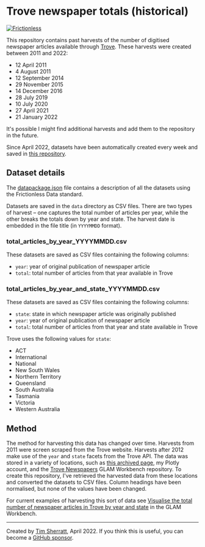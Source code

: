 # Trove newspaper totals (historical)

[![Frictionless](https://github.com/wragge/trove-newspaper-totals-historical/actions/workflows/frictionless.yaml/badge.svg)](https://repository.frictionlessdata.io/report?user=wragge&repo=trove-newspaper-totals-historical&flow=frictionless)

This repository contains past harvests of the number of digitised newspaper articles available through [Trove](https://trove.nla.gov.au/). These harvests were created between 2011 and 2022:

* 12 April 2011
* 4 August 2011
* 12 September 2014
* 29 November 2015
* 14 December 2016
* 28 July 2019
* 10 July 2020
* 27 April 2021
* 21 January 2022

It's possible I might find additional harvests and add them to the repository in the future.

 Since April 2022, datasets have been automatically created every week and saved in [this repository](https://github.com/wragge/trove-newspaper-totals).

## Dataset details

The [datapackage.json](datapackage.json) file contains a description of all the datasets using the Frictionless Data standard.

Datasets are saved in the `data` directory as CSV files. There are two types of harvest – one captures the total number of articles per year, while the other breaks the totals down by year and state. The harvest date is embedded in the file title (in `YYYYMMDD` format).

### total_articles_by_year_YYYYMMDD.csv

These datasets are saved as CSV files containing the following columns:

* `year`: year of original publication of newspaper article
* `total`: total number of articles from that year available in Trove

### total_articles_by_year_and_state_YYYYMMDD.csv

These datasets are saved as CSV files containing the following columns:

* `state`: state in which newspaper article was originally published
* `year`: year of original publication of newspaper article
* `total`: total number of articles from that year and state available in Trove

Trove uses the following values for `state`:

* ACT
* International
* National
* New South Wales
* Northern Territory
* Queensland
* South Australia
* Tasmania
* Victoria
* Western Australia

## Method

The method for harvesting this data has changed over time. Harvests from 2011 were screen scraped from the Trove website. Harvests after 2012 make use of the `year` and `state` facets from the Trove API. The data was stored in a variety of locations, such as [this archived page](https://timsherratt.org/shed/trove/graphs/), my Plotly account, and the [Trove Newspapers](https://github.com/GLAM-Workbench/trove-newspapers) GLAM Workbench repository. To create this repository, I've retrieved the harvested data from these locations and converted the datasets to CSV files. Column headings have been normalised, but none of the values have been changed.

For current examples of harvesting this sort of data see [Visualise the total number of newspaper articles in Trove by year and state](https://glam-workbench.net/trove-newspapers/#visualise-the-total-number-of-newspaper-articles-in-trove-by-year-and-state) in the GLAM Workbench.

---

Created by [Tim Sherratt](https://timsherratt.org), April 2022. If you think this is useful, you can become a [GitHub sponsor](https://github.com/sponsors/wragge).